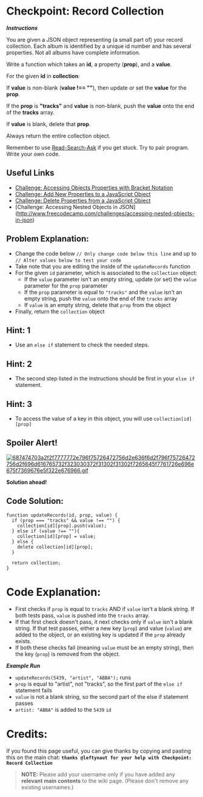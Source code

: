 # Checkpoint: Record Collection

***Instructions***

You are given a JSON object representing (a small part of) your record collection. Each album is identified by a unique id number and has several properties. Not all albums have complete information.

Write a function which takes an **id**, a property (**prop**), and a **value**.

For the given **id** in **collection**:

If **value** is non-blank (**value !== ""**), then update or set the **value** for the **prop**.

If the **prop** is **"tracks"** and **value** is non-blank, push the **value** onto the end of the **tracks** array.

If **value** is blank, delete that **prop**.

Always return the entire collection object.

Remember to use [ Read-Search-Ask](FreeCodeCamp-Get-Help) if you get stuck. Try to pair program. Write your own code.

## Useful Links
- [Challenge: Accessing Objects Properties with Bracket Notation](http://www.freecodecamp.com/challenges/accessing-objects-properties-with-bracket-notation)
- [Challenge: Add New Properties to a JavaScript Object](http://www.freecodecamp.com/challenges/add-new-properties-to-a-javascript-object)
- [Challenge: Delete Properties from a JavaScript Object](http://www.freecodecamp.com/challenges/delete-properties-from-a-javascript-object)
- [Challenge: Accessing Nested Objects in JSON] (http://www.freecodecamp.com/challenges/accessing-nested-objects-in-json)

## Problem Explanation:
- Change the code below `// Only change code below this line` and up to `// Alter values below to test your code`
- Take note that you are editing the inside of the `updateRecords` function
- For the given `id` parameter, which is associated to the `collection` object:
  - If the `value` parameter isn't an empty string, update (or set) the `value` parameter for the `prop` parameter
  - If the `prop` parameter is equal to `"tracks"` and the `value` isn't an empty string, push the `value` onto the end of the `tracks` array
  - If `value` is an empty string, delete that `prop` from the object
- Finally, return the `collection` object

## Hint: 1
- Use an `else if` statement to check the needed steps.

## Hint: 2
- The second step listed in the instructions should be first in your `else if` statement.

## Hint: 3
- To access the value of a key in this object, you will use `collection[id][prop]`

## Spoiler Alert!
[![687474703a2f2f7777772e796f75726472756d2e636f6d2f796f75726472756d2f696d616765732f323030372f31302f31302f7265645f7761726e696e675f7369676e5f322e676966.gif](https://files.gitter.im/FreeCodeCamp/Wiki/nlOm/thumb/687474703a2f2f7777772e796f75726472756d2e636f6d2f796f75726472756d2f696d616765732f323030372f31302f31302f7265645f7761726e696e675f7369676e5f322e676966.gif)](https://files.gitter.im/FreeCodeCamp/Wiki/nlOm/687474703a2f2f7777772e796f75726472756d2e636f6d2f796f75726472756d2f696d616765732f323030372f31302f31302f7265645f7761726e696e675f7369676e5f322e676966.gif)

**Solution ahead!**

## Code Solution:

```
function updateRecords(id, prop, value) {
  if (prop === "tracks" && value !== "") {
    collection[id][prop].push(value);
  } else if (value !== ""){
    collection[id][prop] = value;
  } else {
    delete collection[id][prop];
  }

  return collection;
}
```

# Code Explanation:
- First checks if `prop` is equal to `tracks` AND if `value` isn't a blank string. If both tests pass, `value` is pushed into the `tracks` array.
- If that first check doesn't pass, it next checks only if `value` isn't a blank string. If that test passes, either a new key (`prop`) and value (`value`) are added to the object, or an existing key is updated if the `prop` already exists.
- If both these checks fail (meaning `value` must be an empty string), then the key (`prop`) is removed from the object.

***Example Run***
- `updateRecords(5439, "artist", "ABBA");` runs
- `prop` is equal to "artist", not "tracks", so the first part of the `else if` statement fails
- `value` is not a blank string, so the second part of the else if statement passes
- `artist: "ABBA"` is added to the `5439` `id`


# Credits:
If you found this page useful, you can give thanks by copying and pasting this on the main chat:  **`thanks @leftynaut for your help with Checkpoint: Record Collection`**

> **NOTE:** Please add your username only if you have added any **relevant main contents** to the wiki page. (Please don't remove any existing usernames.)
